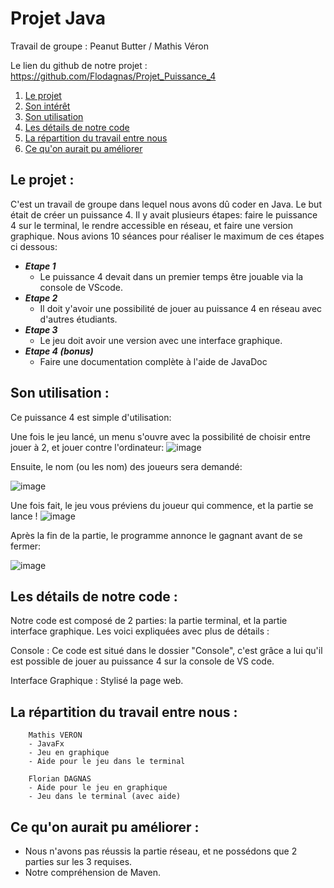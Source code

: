 # Projet Java


Travail de groupe :  Peanut Butter / Mathis Véron

Le lien du github de notre projet : https://github.com/Flodagnas/Projet_Puissance_4


1) [Le projet](#projet)
2) [Son intérêt](#interet)
3) [Son utilisation](#utilisation)
4) [Les détails de notre code](#detail)
5) [La répartition du travail entre nous](#reparti)
6) [Ce qu'on aurait pu améliorer](#ameliorer)


## Le projet : <a id="projet"></a>


C'est un travail de groupe dans lequel nous avons dû coder en Java. Le but était de créer un puissance 4. Il y avait plusieurs étapes: faire le puissance 4 sur le terminal, le rendre accessible en réseau, et faire une version graphique. Nous avions 10 séances pour réaliser le maximum de ces étapes ci dessous:

- ***Etape 1***   
    - Le puissance 4 devait dans un premier temps être jouable via la console de VScode.
- ***Etape 2***
    - Il doit y'avoir une possibilité de jouer au puissance 4 en réseau avec d'autres étudiants.
- ***Etape 3***
    - Le jeu doit avoir une version avec une interface graphique.
- ***Etape 4 (bonus)***
    - Faire une documentation complète à l'aide de JavaDoc


## Son utilisation : <a id="utilisation"></a>


Ce puissance 4 est simple d'utilisation:

Une fois le jeu lancé, un menu s'ouvre avec la possibilité de choisir entre jouer à 2, et jouer contre l'ordinateur:
![image](https://cdn.discordapp.com/attachments/408320873876160522/897937771287687178/unknown.png)

Ensuite, le nom (ou les nom) des joueurs sera demandé:

![image](https://cdn.discordapp.com/attachments/408320873876160522/897938099059949618/unknown.png)

Une fois fait, le jeu vous préviens du joueur qui commence, et la partie se lance !
![image](https://cdn.discordapp.com/attachments/408320873876160522/897938476484415539/unknown.png)

Après la fin de la partie, le programme annonce le gagnant avant de se fermer:

![image](https://cdn.discordapp.com/attachments/408320873876160522/897938591513206834/unknown.png)


## Les détails de notre code : <a id="detail"></a>

Notre code est composé de 2 parties: la partie terminal, et la partie interface graphique. Les voici expliquées avec plus de détails :

Console : Ce code est situé dans le dossier "Console", c'est grâce a lui qu'il est possible de jouer au puissance 4 sur la console de VS code. 

Interface Graphique : Stylisé la page web.


## La répartition du travail entre nous : <a id="reparti"></a>

```
    Mathis VERON
    - JavaFx
    - Jeu en graphique
    - Aide pour le jeu dans le terminal
```

```
    Florian DAGNAS
    - Aide pour le jeu en graphique
    - Jeu dans le terminal (avec aide)
```

## Ce qu'on aurait pu améliorer : <a id="ameliorer"></a>

* Nous n'avons pas réussis la partie réseau, et ne possédons que 2 parties sur les 3 requises.
* Notre compréhension de Maven.

